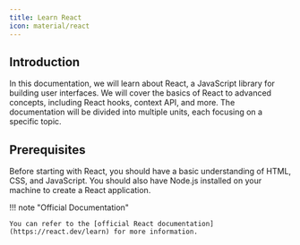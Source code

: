 ```yaml
---
title: Learn React
icon: material/react
---
```


## Introduction
In this documentation, we will learn about React, a JavaScript library for building user interfaces. We will cover the basics of React to advanced concepts, including React hooks, context API, and more. The documentation will be divided into multiple units, each focusing on a specific topic.

## Prerequisites
Before starting with React, you should have a basic understanding of HTML, CSS, and JavaScript. You should also have Node.js installed on your machine to create a React application.


!!! note "Official Documentation"

    You can refer to the [official React documentation](https://react.dev/learn) for more information.